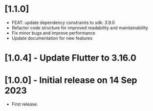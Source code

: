 # [1.1.0]

* FEAT: update dependency constraints to sdk: 3.9.0
* Refactor code structure for improved readability and maintainability
* Fix minor bugs and improve performance
* Update documentation for new features

# [1.0.4] - Update Flutter to 3.16.0

# [1.0.0] - Initial release on 14 Sep 2023

* First release.